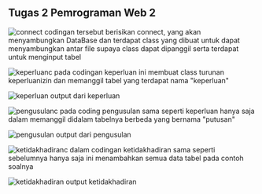 <h2>Tugas 2 Pemrograman Web 2</h2>

![connect](https://github.com/user-attachments/assets/cffa8cca-6c62-4a9d-8542-43a1257d262a)
codingan tersebut berisikan connect, yang akan menyambungkan DataBase dan terdapat class yang dibuat untuk dapat menyambungkan antar file supaya class dapat dipanggil serta terdapat untuk menginput tabel<br>


![keperluanc](https://github.com/user-attachments/assets/dbd2e828-bbf8-46cb-af69-fc2db05ebe05)
pada codingan keperluan ini membuat class turunan keperluanizin dan memanggil tabel yang terdapat nama "keperluan"<br>

![keperluan](https://github.com/user-attachments/assets/b16a5c59-8dbc-4f9c-86cc-c47b3ec6be29)
output dari keperluan<br>

![pengusulanc](https://github.com/user-attachments/assets/f573ac4c-e3a0-4386-9239-d3eb3131482d)
pada coding pengusulan sama seperti keperluan hanya saja dalam memanggil didalam tabelnya berbeda yang bernama "putusan"<br>

![pengusulan](https://github.com/user-attachments/assets/57666b68-f90c-4c56-a2e9-92e8771300c5)
output dari pengusulan<br>

![ketidakhadiranc](https://github.com/user-attachments/assets/fd4477ac-8b4a-4e4a-89ab-2d5e49c52f08)
dalam codingan ketidakhadiran sama seperti sebelumnya hanya saja ini menambahkan semua data tabel pada contoh soalnya<br>

![ketidakhadiran](https://github.com/user-attachments/assets/c88381bc-d49d-4531-b36e-842e30f7f618)
output ketidakhadiran<br>



